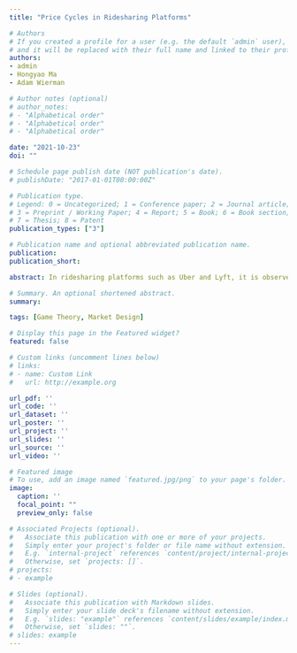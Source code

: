 ```yaml
---
title: "Price Cycles in Ridesharing Platforms"

# Authors
# If you created a profile for a user (e.g. the default `admin` user), write the username (folder name) here 
# and it will be replaced with their full name and linked to their profile.
authors:
- admin
- Hongyao Ma
- Adam Wierman

# Author notes (optional)
# author_notes:
# - "Alphabetical order"
# - "Alphabetical order"
# - "Alphabetical order"

date: "2021-10-23"
doi: ""

# Schedule page publish date (NOT publication's date).
# publishDate: "2017-01-01T00:00:00Z"

# Publication type.
# Legend: 0 = Uncategorized; 1 = Conference paper; 2 = Journal article;
# 3 = Preprint / Working Paper; 4 = Report; 5 = Book; 6 = Book section;
# 7 = Thesis; 8 = Patent
publication_types: ["3"]

# Publication name and optional abbreviated publication name.
publication:
publication_short:

abstract: In ridesharing platforms such as Uber and Lyft, it is observed that drivers sometimes collaboratively go offline when the price is low, and then return after the price has risen due to the perceived lack of supply. This collective strategy leads to cyclic fluctuations in prices and available drivers, resulting in poor reliability and social welfare. We study a continuous control model and prove that such online/offline strategies may form a Nash equilibrium among drivers, but lead to a lower total driver payoff if the market is sufficiently dense. Further, we show how to set price floors that effectively mitigate the emergence and impact of price cycles. 

# Summary. An optional shortened abstract.
summary:

tags: [Game Theory, Market Design]

# Display this page in the Featured widget?
featured: false

# Custom links (uncomment lines below)
# links:
# - name: Custom Link
#   url: http://example.org

url_pdf: ''
url_code: ''
url_dataset: ''
url_poster: ''
url_project: ''
url_slides: ''
url_source: ''
url_video: ''

# Featured image
# To use, add an image named `featured.jpg/png` to your page's folder. 
image:
  caption: ''
  focal_point: ""
  preview_only: false

# Associated Projects (optional).
#   Associate this publication with one or more of your projects.
#   Simply enter your project's folder or file name without extension.
#   E.g. `internal-project` references `content/project/internal-project/index.md`.
#   Otherwise, set `projects: []`.
# projects:
# - example

# Slides (optional).
#   Associate this publication with Markdown slides.
#   Simply enter your slide deck's filename without extension.
#   E.g. `slides: "example"` references `content/slides/example/index.md`.
#   Otherwise, set `slides: ""`.
# slides: example
---
```

